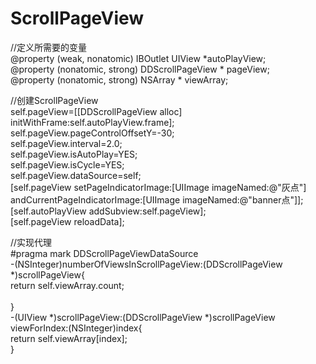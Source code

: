 # ScrollPageView
<p>
//定义所需要的变量<br>
@property (weak, nonatomic) IBOutlet UIView *autoPlayView;<br>
@property (nonatomic, strong) DDScrollPageView * pageView;<br>
@property (nonatomic, strong) NSArray * viewArray;<br>
</p>
<p>
//创建ScrollPageView<br>
    self.pageView=[[DDScrollPageView alloc] initWithFrame:self.autoPlayView.frame];<br>
    self.pageView.pageControlOffsetY=-30;<br>
    self.pageView.interval=2.0;<br>
    self.pageView.isAutoPlay=YES;<br>
    self.pageView.isCycle=YES;<br>
    self.pageView.dataSource=self;<br>
    [self.pageView setPageIndicatorImage:[UIImage imageNamed:@"灰点"] andCurrentPageIndicatorImage:[UIImage imageNamed:@"banner点"]];<br>
    [self.autoPlayView addSubview:self.pageView];<br>
    [self.pageView reloadData];<br>
</p>
<p>
//实现代理<br>
#pragma mark DDScrollPageViewDataSource<br>
-(NSInteger)numberOfViewsInScrollPageView:(DDScrollPageView *)scrollPageView{<br>
    return self.viewArray.count;<br>
    <br>
}<br>
-(UIView *)scrollPageView:(DDScrollPageView *)scrollPageView viewForIndex:(NSInteger)index{<br>
    return self.viewArray[index];<br>
}<br>
</p>